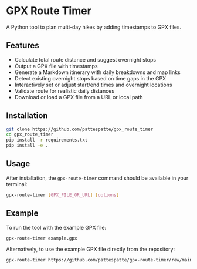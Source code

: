 # GPX Route Timer

A Python tool to plan multi-day hikes by adding timestamps to GPX files.

## Features

- Calculate total route distance and suggest overnight stops
- Output a GPX file with timestamps
- Generate a Markdown itinerary with daily breakdowns and map links
- Detect existing overnight stops based on time gaps in the GPX
- Interactively set or adjust start/end times and overnight locations
- Validate route for realistic daily distances
- Download or load a GPX file from a URL or local path

## Installation

```bash
git clone https://github.com/pattespatte/gpx_route_timer
cd gpx_route_timer
pip install -r requirements.txt
pip install -e .
```

## Usage

After installation, the `gpx-route-timer` command should be available in your terminal:

```bash
gpx-route-timer [GPX_FILE_OR_URL] [options]
```

## Example

To run the tool with the example GPX file:

```bash
gpx-route-timer example.gpx
```

Alternatively, to use the example GPX file directly from the repository:

```bash
gpx-route-timer https://github.com/pattespatte/gpx-route-timer/raw/main/misc/example.gpx
```
